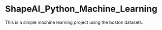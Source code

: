 # ShapeAI_Python_Machine_Learning
This is a simple machine learning project using the boston datasets. 
